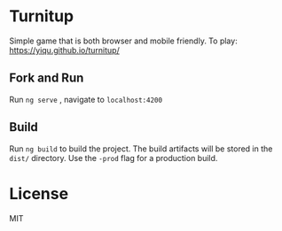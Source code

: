 # Turnitup

Simple game that is both browser and mobile friendly. To play: https://yiqu.github.io/turnitup/

## Fork and Run

Run `ng serve` , navigate to `localhost:4200`

## Build

Run `ng build` to build the project. The build artifacts will be stored in the `dist/` directory. Use the `-prod` flag for a production build.

# License

MIT

